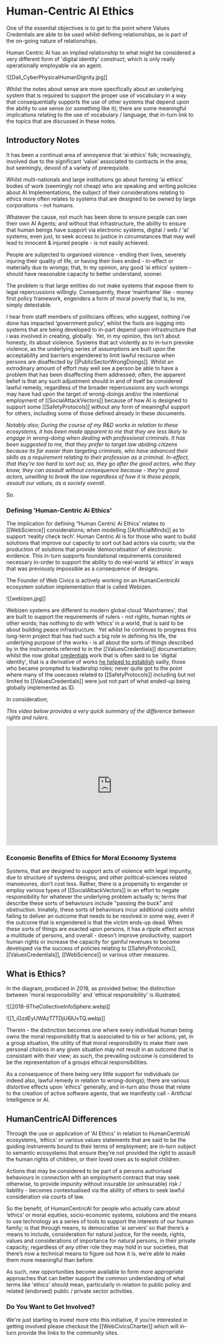 # Human-Centric AI Ethics

One of the essential objectives is to get to the point where Values Credentials are able to be used whilst defining relationships, as is part of the on-going nature of relationships.

Human Centric AI has an implied relationship to what might be considered a very different form of 'digital identity' construct; which is only really operationally employable via an agent.

![[Dali_CyberPhysicalHumanDignity.jpg]]

Whilst the notes about sense are more specifically about an underlying system that is required to support the proper use of vocabulary in a way that consequentially supports the use of other systems that depend upon the ability to use sense (or something like it); there are some meaningful implications relating to the use of vocabulary / language, that in-turn link to the topics that are discussed in these notes.  

## Introductory Notes

It has been a continual area of annoyance that ‘ai ethics’ folk; increasingly, involved due to the significant ‘value’ associated to contracts in the area; but seemingly, devoid of a variety of prerequisite.

Whilst multi-nationals and large institutions go about forming ‘ai ethics’ bodies of work (seemingly not cheap) who are speaking and writing policies about AI Implementations, the subject of their considerations relating to ethics more often relates to systems that are designed to be owned by large corporations - not humans.

Whatever the cause, not much has been done to ensure people can own their own AI Agents; and without that infrastructure, the ability to ensure that human beings have support via electronic systems, digital / web / ‘ai’ systems; even just, to seek access to justice in circumstances that may well lead to innocent & injured people - is not easily achieved.

People are subjected to organised violence - ending their lives, severely injuring their quality of life, or having their lives ended - in-effect or materially due to wrongs; that, In my opinion, any good ‘ai ethics’ system - should have reasonable capacity to better understand, sooner.

The problem is that large entities do not make systems that expose them to legal repercussions willingly.  Consequently, these ‘mainframe’ like - money first policy framework, engenders a form of moral poverty that is, to me, simply detestable.  

I hear from staff members of politicians offices; who suggest, nothing i’ve done has impacted ‘government policy’, whilst the fools are logging into systems that are being developed to in-part depend upon infrastructure that i was involved in creating, globally.  Yet, in my opinion, this isn’t about honesty, its about violence.  Systems that act violently as to in-turn prevoke violence, as the underlying series of assumptions are built upon the acceptability and barriers engendered to limit lawful recourse when persons are disaffected by [[PublicSectorWrongDoings]].  Whilst an extrodinary amount of effort may well see a person be able to have a problem that has been disaffecting them addressed; often, the apparent belief is that any such adjustment should in and of itself be considered lawful remedy, regardless of the broader repercussions any such wrongs may have had upon the target of wrong-doings and/or the intentional employment of [[SocialAttackVectors]] because of how AI is designed to support some [[SafetyProtocols]] without any form of meaningful support for others, including some of those defined already in these documents. 

*Notably also; During the course of my R&D works in relation to these ecosystems, it has been made apparent to me that they are less likely to engage in wrong-doing when dealing with professional criminals.  It has been suggested to me, that they prefer to target law abiding citizens because its far easier than targeting criminals, who have advanced their skills as a requirement relating to their profession as a criminal. In-effect, that they’re too hard to sort out; so, they go after the good actors, who they know, they can assault without consequence because - they’re good actors, unwilling to break the law regardless of how it is these people, assault our values, as a society overall.*   

So.  

### Defining 'Human-Centric Ai Ethics'

The implication for defining “Human Centric Ai Ethics’ relates to [[WebScience]] considerations; when modelling [[ArtificialMinds]] as to support ‘reality check tech’. Human Centric AI is for those who want to build solutions that improve our capacity to sort out bad actors via courts; via the production of solutions that provide ‘democratisation’ of electronic evidence. This in-turn supports foundational requirements considered necessary in-order to support the ability to do real-world ‘ai ethics’ in ways that was previously impossible as a consequence of designs. 

The Founder of Web Civics is actively working on an HumanCentricAI ecosystem solution implementation that is called Webizen.

![[webizen.jpg]]

Webizen systems are different to modern global cloud 'Mainframes', that are built to support the requirements of rulers - not rights, human rights or other words; has nothing to do with ‘ethics’ in a world, that is said to be about building peace infrastructure.  Yet whilst he continues to progress this long-term project that has had such a big role in defining his life, the underlying purpose of the works - is all about the sorts of things described by in the instruments referred to in the [[ValuesCredentials]]  documentation; whilst the now global [credentials](https://www.w3.org/community/credentials/) work that is often said to be 'digital identity', that is a derivative of works [he helped to establish](https://www.w3.org/community/credentials/2014/08/06/call-for-participation-in-credentials-community-group/) sadly, those who became prompted to leadership roles; never quite got to the point where many of the usecases related to [[SafetyProtocols]] including but not limited to [[ValuesCredentials]] were just not part of what ended-up being globally implemented as ID.

In consideration; 

*This video below provides a very quick summary of the difference between rights and rulers.*

<iframe width="560" height="315" src="https://www.youtube.com/embed/pRGhrYmUjU4" title="YouTube video player" frameborder="0" allow="accelerometer; autoplay; clipboard-write; encrypted-media; gyroscope; picture-in-picture; web-share" allowfullscreen></iframe>


### Economic Benefits of Ethics for Moral Economy Systems

Systems, that are designed to support acts of violence with legal impunity, due to structure of systems designs; and other political-sciences related manoeuvres, don’t cost less. Rather, there is a propensity to engender or employ various types of [[SocialAttackVectors]] in an effort to negate responsibility for whatever the underlying problem actually is; terms that describe these sorts of behaviours include "passing the buck" and obstruction.  Innately, these sorts of behaviours incur additional costs whilst failing to deliver an outcome that needs to be resolved in some way, even if the outcome that is engendered is that the victim ends-up dead.  When these sorts of things are exacted upon persons, it has a ripple effect across a multitude of persons, and overall - doesn't improve productivity, support human rights or increase the capacity for gainful revenues to become developed via the success of policies relating to [[SafetyProtocols]], [[ValuesCredentials]], [[WebScience]] or various other measures.

## What is Ethics? 

In the diagram, produced in 2018, as provided below; the distinction between 'moral responsibility' and 'ethical responsibility' is illustrated. 

![[2018-9TheCollectiveInfoSphere.webp]]

![[1_iGzdEyUWAzT7TDjU6IUvTQ.webp]]


Therein - the distinction becomes one where every individual human being owns the moral responsibility that is associated to his or her actions; yet, in a group situation, the utility of that moral responsibility to make their own personal choices in any given situation may not result in an outcome that is consistant with their view; as such, the prevailing outcome is considered to be the representation of a groups ethical responsibilities. 

As a consequence of there being very little support for individuals (or indeed also, lawful remedy in relation to wrong-doings); there are various distortive effects upon 'ethics' generally, and in-turn also those that relate to the creation of active software agents, that we manifestly call - Artificial Intelligence or AI.  

## HumanCentricAI Differences

Through the use or application of 'AI Ethics' in relation to HumanCentricAI ecosystems, ‘ethics’ or various values statements that are said to be the guiding instruments bound to their terms of employment; are in-turn subject to semantic ecosystems that ensure they’re not provided the right to assault the human rights of children, or their loved ones as to exploit children. 

Actions that may be considered to be part of a persons authorised behaviours in connection with an employment contract that may seek otherwise, to provide impunity without insurable (or uninsurable) risk / liability - becomes contextualised via the ability of others to seek lawful consideration via courts of law.  

So the benefit, of HumanCentricAI for people who actually care about ‘ethics’ or moral equities, socio-economic systems, solutions and the means to use technology as a series of tools to support the interests of our human family; is that through means, to democratise ‘ai servers’ so that there’s a means to include, consideration for natural justice, for the needs, rights, values and considerations of importance for natural persons, in their private capacity; regardless of any other role they may hold in our societies, that there’s now a technical means to figure out how it is, we’re able to make them more meaningful than before.

As such, new opportunities become available to form more appropriate approaches that can better support the common understanding of what terms like 'ethics' should mean, particularly in relation to public policy and related (endorsed) public / private sector activities.

### Do You Want to Get Involved?

We're just starting to invest more into this initiative, if you're interested in getting involved please checkout the [[WebCivicsCharter]] which will in-turn provide the links to the community sites.
